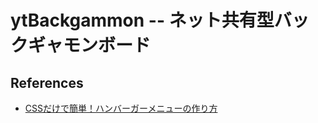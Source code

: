 # ytBackgammon -- ネット共有型バックギャモンボード

## 


## References 

* [CSSだけで簡単！ハンバーガーメニューの作り方](https://saruwakakun.com/html-css/reference/nav-drawer)
